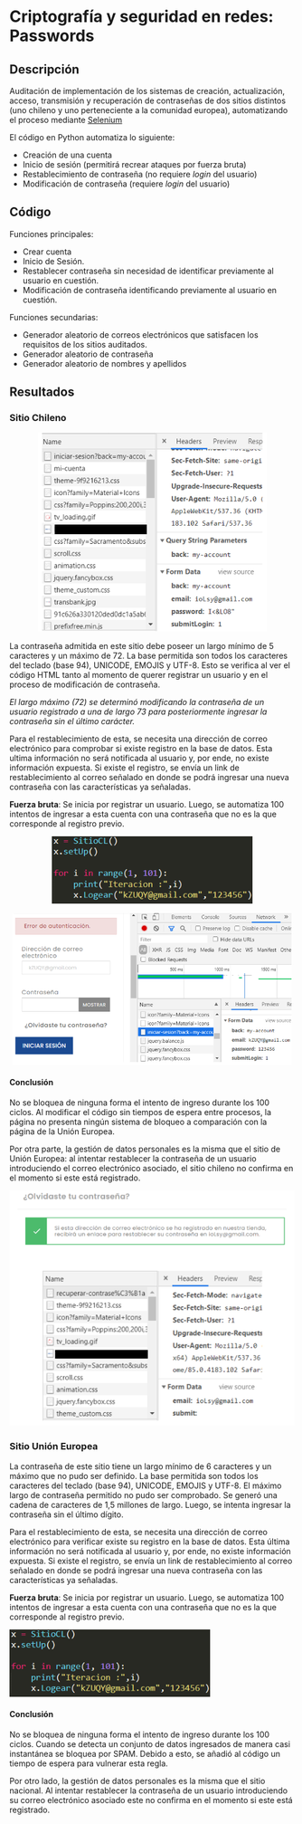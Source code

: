 # Criptografía y seguridad en redes: Passwords

## Descripción
Auditación de implementación de los sistemas de creación, actualización, acceso, transmisión y recuperación de contraseñas de dos sitios distintos (uno chileno y uno perteneciente a la comunidad europea), automatizando el proceso mediante [Selenium](https://www.selenium.dev/documentation/webdriver/)

El código en Python automatiza lo siguiente:

* Creación de una cuenta
* Inicio de sesión (permitirá recrear ataques por fuerza bruta)
* Restablecimiento de contraseña (no requiere *login* del usuario)
* Modificación de contraseña (requiere *login* del usuario)

## Código

Funciones principales:

* Crear cuenta
* Inicio de Sesión.
* Restablecer contraseña sin necesidad de identificar previamente al usuario en cuestión.
* Modificación de contraseña identificando previamente al usuario en cuestión.

Funciones secundarias:

* Generador aleatorio de correos electrónicos que satisfacen los requisitos de los sitios auditados.
* Generador aleatorio de contraseña
* Generador aleatorio de nombres y apellidos

## Resultados
### Sitio Chileno

<p align="center">
<img src="images/iniciosesion_chile.png" />
</p>


La contraseña admitida en este sitio debe poseer un largo mínimo de 5 caracteres y un máximo de 72. La base permitida son todos los caracteres del teclado (base 94), UNICODE, EMOJIS y UTF-8. Esto se verifica al ver el código HTML tanto al momento de querer registrar un usuario y en el proceso de modificación de contraseña.

_El largo máximo (72) se determinó modificando la contraseña de un usuario registrado a una de largo 73 para posteriormente ingresar la contraseña sin el último carácter._

Para el restablecimiento de esta, se necesita una dirección de correo electrónico para comprobar si existe registro en la base de datos. Esta ultima información no será notificada al usuario y, por ende, no existe información expuesta. Si existe el registro, se envía un link de restablecimiento al correo señalado en donde se podrá ingresar una nueva contraseña con las características ya señaladas.

**Fuerza bruta**: Se inicia por registrar un usuario. Luego, se automatiza 100 intentos de ingresar a esta cuenta con una contraseña que no es la que corresponde al registro previo.

<p align="center">
<img src="images/fbcode_chile.png" />
</p>
<p align="center">
<img src="images/fb_chile.png" />
</p>


#### Conclusión
No se bloquea de ninguna forma el intento de ingreso durante los 100 ciclos. Al modificar el código sin tiempos de espera entre procesos, la página no presenta ningún sistema de bloqueo a comparación con la página de la Unión Europea. 

Por otra parte, la gestión de datos personales es la misma que el sitio de Unión Europea: al intentar restablecer la contraseña de un usuario introduciendo el correo electrónico asociado, el sitio chileno no confirma en el momento si este está registrado.

<p align="center">
<img src="images/recuperarpw_chile.png" />
</p>

### Sitio Unión Europea
La contraseña de este sitio tiene un largo mínimo de 6 caracteres y un máximo que no pudo ser definido. La base permitida son todos los caracteres del teclado (base 94), UNICODE, EMOJIS y UTF-8. El máximo largo de contraseña permitido no pudo ser comprobado. Se generó una cadena de caracteres de 1,5 millones de largo. Luego, se intenta ingresar la contraseña sin el último dígito.

Para el restablecimiento de esta, se necesita una dirección de correo electrónico para verificar existe su registro en la base de datos. Esta última información no será notificada al usuario y, por ende, no existe información expuesta. Si existe el registro, se envía un link de restablecimiento al correo señalado en donde se podrá ingresar una nueva contraseña con las características ya señaladas.

**Fuerza bruta**: Se inicia por registrar un usuario. Luego, se automatiza 100 intentos de ingresar a esta cuenta con una contraseña que no es la que corresponde al registro previo.

![](images/fbcode_chile.png)

#### Conclusión
No se bloquea de ninguna forma el intento de ingreso durante los 100 ciclos. Cuando se detecta un conjunto de datos ingresados de manera casi instantánea se bloquea por SPAM. Debido a esto, se añadió al código un tiempo de espera para vulnerar esta regla.

Por otro lado, la gestión de datos personales es la misma que el sitio nacional. Al intentar restablecer la contraseña de un usuario introduciendo su correo electrónico asociado este no confirma en el momento si este está registrado.
